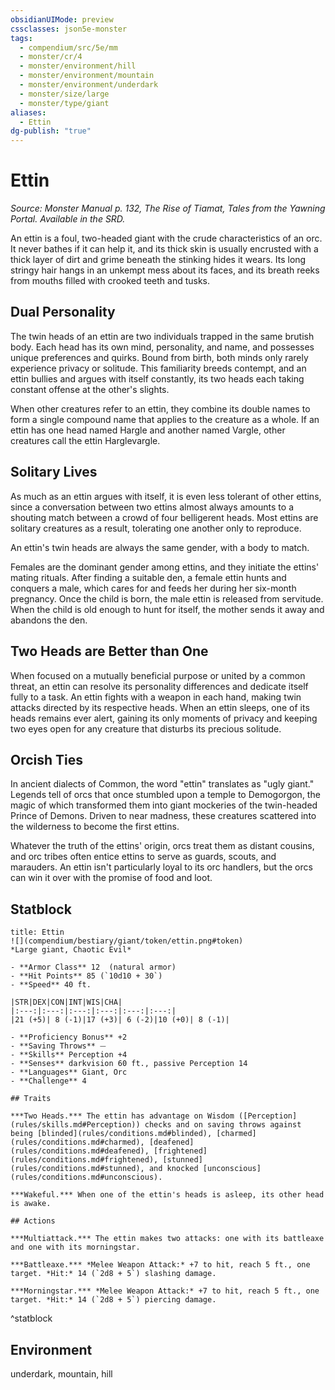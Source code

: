 ```yaml
---
obsidianUIMode: preview
cssclasses: json5e-monster
tags:
  - compendium/src/5e/mm
  - monster/cr/4
  - monster/environment/hill
  - monster/environment/mountain
  - monster/environment/underdark
  - monster/size/large
  - monster/type/giant
aliases:
  - Ettin
dg-publish: "true"
---
```

# Ettin
*Source: Monster Manual p. 132, The Rise of Tiamat, Tales from the Yawning Portal. Available in the SRD.*  

An ettin is a foul, two-headed giant with the crude characteristics of an orc. It never bathes if it can help it, and its thick skin is usually encrusted with a thick layer of dirt and grime beneath the stinking hides it wears. Its long stringy hair hangs in an unkempt mess about its faces, and its breath reeks from mouths filled with crooked teeth and tusks.

## Dual Personality

The twin heads of an ettin are two individuals trapped in the same brutish body. Each head has its own mind, personality, and name, and possesses unique preferences and quirks. Bound from birth, both minds only rarely experience privacy or solitude. This familiarity breeds contempt, and an ettin bullies and argues with itself constantly, its two heads each taking constant offense at the other's slights.

When other creatures refer to an ettin, they combine its double names to form a single compound name that applies to the creature as a whole. If an ettin has one head named Hargle and another named Vargle, other creatures call the ettin Harglevargle.

## Solitary Lives

As much as an ettin argues with itself, it is even less tolerant of other ettins, since a conversation between two ettins almost always amounts to a shouting match between a crowd of four belligerent heads. Most ettins are solitary creatures as a result, tolerating one another only to reproduce.

An ettin's twin heads are always the same gender, with a body to match.

Females are the dominant gender among ettins, and they initiate the ettins' mating rituals. After finding a suitable den, a female ettin hunts and conquers a male, which cares for and feeds her during her six-month pregnancy. Once the child is born, the male ettin is released from servitude. When the child is old enough to hunt for itself, the mother sends it away and abandons the den.

## Two Heads are Better than One

When focused on a mutually beneficial purpose or united by a common threat, an ettin can resolve its personality differences and dedicate itself fully to a task. An ettin fights with a weapon in each hand, making twin attacks directed by its respective heads. When an ettin sleeps, one of its heads remains ever alert, gaining its only moments of privacy and keeping two eyes open for any creature that disturbs its precious solitude.

## Orcish Ties

In ancient dialects of Common, the word "ettin" translates as "ugly giant." Legends tell of orcs that once stumbled upon a temple to Demogorgon, the magic of which transformed them into giant mockeries of the twin-headed Prince of Demons. Driven to near madness, these creatures scattered into the wilderness to become the first ettins.

Whatever the truth of the ettins' origin, orcs treat them as distant cousins, and orc tribes often entice ettins to serve as guards, scouts, and marauders. An ettin isn't particularly loyal to its orc handlers, but the orcs can win it over with the promise of food and loot.

## Statblock

```ad-statblock
title: Ettin
![](compendium/bestiary/giant/token/ettin.png#token)
*Large giant, Chaotic Evil*

- **Armor Class** 12  (natural armor)
- **Hit Points** 85 (`10d10 + 30`)
- **Speed** 40 ft.

|STR|DEX|CON|INT|WIS|CHA|
|:---:|:---:|:---:|:---:|:---:|:---:|
|21 (+5)| 8 (-1)|17 (+3)| 6 (-2)|10 (+0)| 8 (-1)|

- **Proficiency Bonus** +2
- **Saving Throws** ⏤
- **Skills** Perception +4
- **Senses** darkvision 60 ft., passive Perception 14
- **Languages** Giant, Orc
- **Challenge** 4

## Traits

***Two Heads.*** The ettin has advantage on Wisdom ([Perception](rules/skills.md#Perception)) checks and on saving throws against being [blinded](rules/conditions.md#blinded), [charmed](rules/conditions.md#charmed), [deafened](rules/conditions.md#deafened), [frightened](rules/conditions.md#frightened), [stunned](rules/conditions.md#stunned), and knocked [unconscious](rules/conditions.md#unconscious).

***Wakeful.*** When one of the ettin's heads is asleep, its other head is awake.

## Actions

***Multiattack.*** The ettin makes two attacks: one with its battleaxe and one with its morningstar.

***Battleaxe.*** *Melee Weapon Attack:* +7 to hit, reach 5 ft., one target. *Hit:* 14 (`2d8 + 5`) slashing damage.

***Morningstar.*** *Melee Weapon Attack:* +7 to hit, reach 5 ft., one target. *Hit:* 14 (`2d8 + 5`) piercing damage.
```
^statblock

## Environment

underdark, mountain, hill